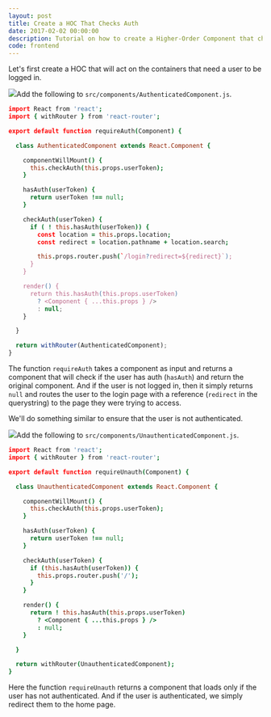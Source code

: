 ```yaml
---
layout: post
title: Create a HOC That Checks Auth
date: 2017-02-02 00:00:00
description: Tutorial on how to create a Higher-Order Component that checks if a user is logged in to your React.js app.
code: frontend
---
```


Let's first create a HOC that will act on the containers that need a user to be logged in.

<img class="code-marker" src="{{ site.url }}/assets/s.png" />Add the following to `src/components/AuthenticatedComponent.js`.

``` coffee
import React from 'react';
import { withRouter } from 'react-router';

export default function requireAuth(Component) {

  class AuthenticatedComponent extends React.Component {

    componentWillMount() {
      this.checkAuth(this.props.userToken);
    }

    hasAuth(userToken) {
      return userToken !== null;
    }

    checkAuth(userToken) {
      if ( ! this.hasAuth(userToken)) {
        const location = this.props.location;
        const redirect = location.pathname + location.search;

        this.props.router.push(`/login?redirect=${redirect}`);
      }
    }

    render() {
      return this.hasAuth(this.props.userToken)
        ? <Component { ...this.props } />
        : null;
    }

  }

  return withRouter(AuthenticatedComponent);
}
```

The function `requireAuth` takes a component as input and returns a component that will check if the user has auth (`hasAuth`) and return the original component. And if the user is not logged in, then it simply returns `null` and routes the user to the login page with a reference (`redirect` in the querystring) to the page they were trying to access.

We'll do something similar to ensure that the user is not authenticated.

<img class="code-marker" src="{{ site.url }}/assets/s.png" />Add the following to `src/components/UnauthenticatedComponent.js`.

``` coffee
import React from 'react';
import { withRouter } from 'react-router';

export default function requireUnauth(Component) {

  class UnauthenticatedComponent extends React.Component {

    componentWillMount() {
      this.checkAuth(this.props.userToken);
    }

    hasAuth(userToken) {
      return userToken !== null;
    }

    checkAuth(userToken) {
      if (this.hasAuth(userToken)) {
        this.props.router.push('/');
      }
    }

    render() {
      return ! this.hasAuth(this.props.userToken)
        ? <Component { ...this.props } />
        : null;
    }

  }

  return withRouter(UnauthenticatedComponent);
}
```

Here the function `requireUnauth` returns a component that loads only if the user has not authenticated. And if the user is authenticated, we simply redirect them to the home page.
